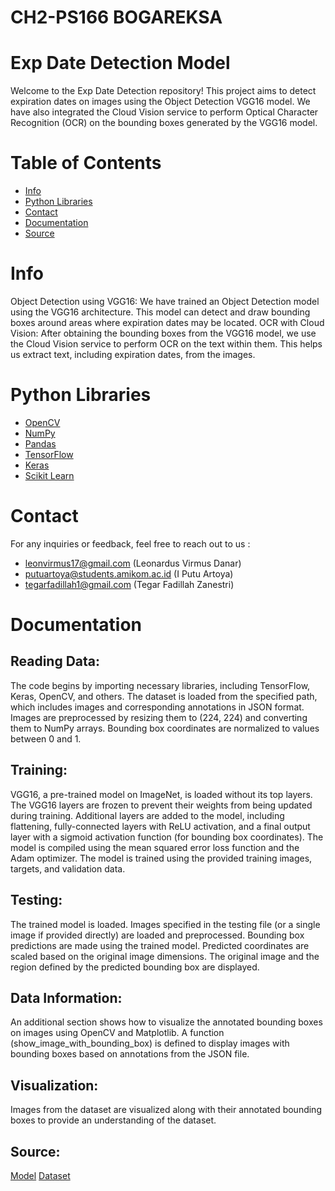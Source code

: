# CH2-PS166 BOGAREKSA

# Exp Date Detection Model
Welcome to the Exp Date Detection repository! This project aims to detect expiration dates on images using the Object Detection VGG16 model. We have also integrated the Cloud Vision service to perform Optical Character Recognition (OCR) on the bounding boxes generated by the VGG16 model.

# Table of Contents
* [Info](#info)
* [Python Libraries](#python-libraries)
* [Contact](#contact)
* [Documentation](#documentation)
* [Source](#source)


# Info
Object Detection using VGG16:
We have trained an Object Detection model using the VGG16 architecture. This model can detect and draw bounding boxes around areas where expiration dates may be located.
OCR with Cloud Vision:
After obtaining the bounding boxes from the VGG16 model, we use the Cloud Vision service to perform OCR on the text within them. This helps us extract text, including expiration dates, from the images.

# Python Libraries
* [OpenCV](https://opencv.org/releases/)
* [NumPy](https://numpy.org/)
* [Pandas](https://pandas.pydata.org/)
* [TensorFlow](https://www.tensorflow.org/)
* [Keras](https://keras.io/)
* [Scikit Learn](https://scikit-learn.org/stable/)

# Contact
For any inquiries or feedback, feel free to reach out to us :
- leonvirmus17@gmail.com (Leonardus Virmus Danar)
- putuartoya@students.amikom.ac.id (I Putu Artoya)
- tegarfadillah1@gmail.com (Tegar Fadillah Zanestri)

# Documentation

## Reading Data:
The code begins by importing necessary libraries, including TensorFlow, Keras, OpenCV, and others.
The dataset is loaded from the specified path, which includes images and corresponding annotations in JSON format.
Images are preprocessed by resizing them to (224, 224) and converting them to NumPy arrays.
Bounding box coordinates are normalized to values between 0 and 1.

## Training:
VGG16, a pre-trained model on ImageNet, is loaded without its top layers.
The VGG16 layers are frozen to prevent their weights from being updated during training.
Additional layers are added to the model, including flattening, fully-connected layers with ReLU activation, and a final output layer with a sigmoid activation function (for bounding box coordinates).
The model is compiled using the mean squared error loss function and the Adam optimizer.
The model is trained using the provided training images, targets, and validation data.

## Testing:
The trained model is loaded.
Images specified in the testing file (or a single image if provided directly) are loaded and preprocessed.
Bounding box predictions are made using the trained model.
Predicted coordinates are scaled based on the original image dimensions.
The original image and the region defined by the predicted bounding box are displayed.

## Data Information:
An additional section shows how to visualize the annotated bounding boxes on images using OpenCV and Matplotlib.
A function (show_image_with_bounding_box) is defined to display images with bounding boxes based on annotations from the JSON file.

## Visualization:
Images from the dataset are visualized along with their annotated bounding boxes to provide an understanding of the dataset.

## Source:
[Model](https://drive.google.com/drive/folders/1rOrBYEq_pdEl_xHz1DotmyOmGEx7rNBH?usp=drive_link) 
[Dataset](https://drive.google.com/drive/folders/1nD2TZwt2oXS8G_bNXSx3XVPvOUZIkvtc?usp=drive_link)
